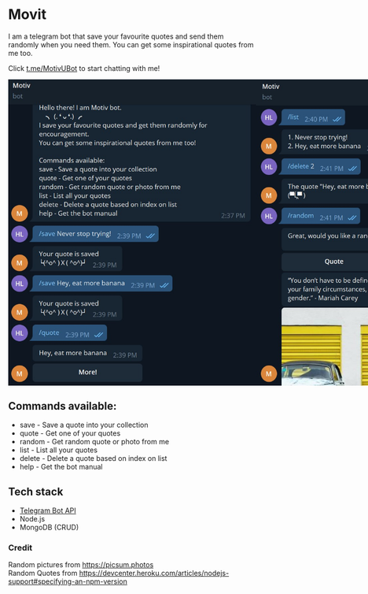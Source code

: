 # Movit
I am a telegram bot that save your favourite quotes and send them randomly when you need them. You can get some inspirational quotes from me too.

Click [t.me/MotivUBot](https://t.me/MotivUBot) to start chatting with me!

<div style="display: flex">
<img src="./pic1.jpg" alt="Demo image 1" style="width: 100%;  height: auto;">
<img src="./pic2.jpg" alt="Demo image 2" style="width: 100%;  height: auto;">
</div>

## Commands available:
- save - Save a quote into your collection
- quote - Get one of your quotes
- random - Get random quote or photo from me
- list - List all your quotes
- delete - Delete a quote based on index on list
- help - Get the bot manual

## Tech stack
- [Telegram Bot API](https://core.telegram.org/bots)
- Node.js
- MongoDB (CRUD)

### Credit
Random pictures from https://picsum.photos  
Random Quotes from https://devcenter.heroku.com/articles/nodejs-support#specifying-an-npm-version